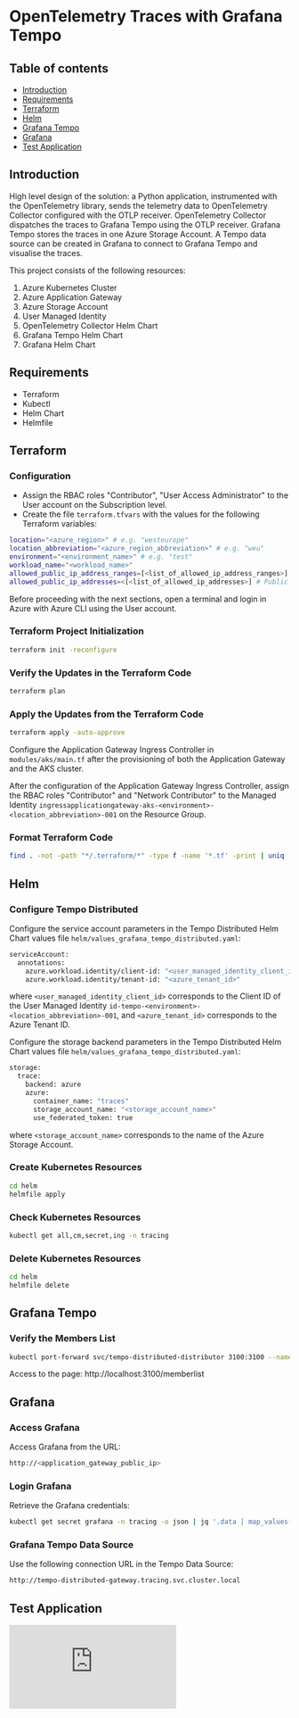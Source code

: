 # OpenTelemetry Traces with Grafana Tempo

## Table of contents

* [Introduction](#introduction)
* [Requirements](#requirements)
* [Terraform](#terraform)
* [Helm](#helm)
* [Grafana Tempo](#grafana-tempo)
* [Grafana](#grafana)
* [Test Application](#test-application)

## Introduction

High level design of the solution: a Python application, instrumented with the OpenTelemetry library, sends the telemetry data to OpenTelemetry Collector configured with the OTLP receiver. OpenTelemetry Collector dispatches the traces to Grafana Tempo using the OTLP receiver. Grafana Tempo stores the traces in one Azure Storage Account. A Tempo data source can be created in Grafana to connect to Grafana Tempo and visualise the traces.

This project consists of the following resources:

1. Azure Kubernetes Cluster
2. Azure Application Gateway
3. Azure Storage Account
4. User Managed Identity
5. OpenTelemetry Collector Helm Chart
6. Grafana Tempo Helm Chart
7. Grafana Helm Chart

## Requirements

- Terraform
- Kubectl
- Helm Chart
- Helmfile

## Terraform

### Configuration

- Assign the RBAC roles "Contributor", "User Access Administrator" to the User account on the Subscription level.
- Create the file `terraform.tfvars` with the values for the following Terraform variables:

```sh
location="<azure_region>" # e.g. "westeurope"
location_abbreviation="<azure_region_abbreviation>" # e.g. "weu"
environment="<environment_name>" # e.g. "test"
workload_name="<workload_name>"
allowed_public_ip_address_ranges=[<list_of_allowed_ip_address_ranges>] # Public IP Address ranges allowed to access the Azure resources e.g. "1.2.3.4/32"
allowed_public_ip_addresses=<[<list_of_allowed_ip_addresses>] # Public IP Addresses allowed to access the Azure resources  e.g. "1.2.3.4"
```

Before proceeding with the next sections, open a terminal and login in Azure with Azure CLI using the User account.

### Terraform Project Initialization

```sh
terraform init -reconfigure
```

### Verify the Updates in the Terraform Code

```sh
terraform plan
```

### Apply the Updates from the Terraform Code

```sh
terraform apply -auto-approve
```

Configure the Application Gateway Ingress Controller in `modules/aks/main.tf` after the provisioning of both the Application Gateway and the AKS cluster.

After the configuration of the Application Gateway Ingress Controller, assign the RBAC roles "Contributor" and "Network Contributor" 
to the Managed Identity `ingressapplicationgateway-aks-<environment>-<location_abbreviation>-001` on the Resource Group.

### Format Terraform Code

```sh
find . -not -path "*/.terraform/*" -type f -name '*.tf' -print | uniq | xargs -n1 terraform fmt
```

## Helm

### Configure Tempo Distributed

Configure the service account parameters in the Tempo Distributed Helm Chart values file `helm/values_grafana_tempo_distributed.yaml`:

```sh
serviceAccount:
  annotations:
    azure.workload.identity/client-id: "<user_managed_identity_client_id>"
    azure.workload.identity/tenant-id: "<azure_tenant_id>"
```

where `<user_managed_identity_client_id>` corresponds to the Client ID of the User Managed Identity `id-tempo-<environment>-<location_abbreviation>-001`, 
and `<azure_tenant_id>` corresponds to the Azure Tenant ID.

Configure the storage backend parameters in the Tempo Distributed Helm Chart values file `helm/values_grafana_tempo_distributed.yaml`:

```sh
storage:
  trace:
    backend: azure
    azure:
      container_name: "traces"
      storage_account_name: "<storage_account_name>"
      use_federated_token: true
```

where `<storage_account_name>` corresponds to the name of the Azure Storage Account.

### Create Kubernetes Resources

```sh
cd helm
helmfile apply
```

### Check Kubernetes Resources

```sh
kubectl get all,cm,secret,ing -n tracing
```

### Delete Kubernetes Resources

```sh
cd helm
helmfile delete
```

## Grafana Tempo

### Verify the Members List

```sh
kubectl port-forward svc/tempo-distributed-distributor 3100:3100 --namespace tracing
```

Access to the page: http://localhost:3100/memberlist

## Grafana

### Access Grafana

Access Grafana from the URL:

```sh
http://<application_gateway_public_ip>
```

### Login Grafana

Retrieve the Grafana credentials:

```sh
kubectl get secret grafana -n tracing -o json | jq '.data | map_values(@base64d)'
```

### Grafana Tempo Data Source

Use the following connection URL in the Tempo Data Source:

```sh
http://tempo-distributed-gateway.tracing.svc.cluster.local
```

## Test Application

![test-application/README.md](https://github.com/sitMCella/opentelemetry-traces-grafana-tempo/tree/main/test-application/README.md)
